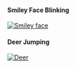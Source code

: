 #### Smiley Face Blinking
<a href="https://media.giphy.com/media/3oFzm2IvnWvpGMYfh6/giphy.gif"><img src="https://media.giphy.com/media/3oFzm2IvnWvpGMYfh6/giphy.gif" title="Smiley face" /></a>
#### Deer Jumping
<a href="https://media.giphy.com/media/l49JSpUHK8QwE86Yw/giphy.gif"><img src="https://media.giphy.com/media/l49JSpUHK8QwE86Yw/giphy.gif" title="Deer" /></a>
